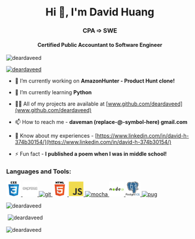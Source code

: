 <h1 align="center">Hi 👋, I'm David Huang</h1>
<h3 align="center">CPA ➩ SWE</h3>
<h4 align="center">Certified Public Accountant to Software Engineer</h4>

<p align="left"> <img src="https://komarev.com/ghpvc/?username=deardaveed&label=Profile%20views&color=0e75b6&style=flat" alt="deardaveed" /> </p>

<p align="left"> <a href="https://github.com/ryo-ma/github-profile-trophy"><img src="https://github-profile-trophy.vercel.app/?username=deardaveed" alt="deardaveed" /></a> </p>

- 🔭 I’m currently working on **AmazonHunter - Product Hunt clone!**

- 🌱 I’m currently learning **Python**

- 👨‍💻 All of my projects are available at [www.github.com/deardaveed](www.github.com/deardaveed)

- 📫 How to reach me - **daveman (replace-@-symbol-here) gmail.com**

- 📄 Know about my experiences - [https://www.linkedin.com/in/david-h-374b30154/](https://www.linkedin.com/in/david-h-374b30154/)

- ⚡ Fun fact - **I published a poem when I was in middle school!**


<h3 align="left">Languages and Tools:</h3>
<p align="left"> <a href="https://www.w3schools.com/css/" target="_blank"> <img src="https://raw.githubusercontent.com/devicons/devicon/master/icons/css3/css3-original-wordmark.svg" alt="css3" width="40" height="40"/> </a> <a href="https://expressjs.com" target="_blank"> <img src="https://raw.githubusercontent.com/devicons/devicon/master/icons/express/express-original-wordmark.svg" alt="express" width="40" height="40"/> </a> <a href="https://git-scm.com/" target="_blank"> <img src="https://www.vectorlogo.zone/logos/git-scm/git-scm-icon.svg" alt="git" width="40" height="40"/> </a> <a href="https://www.w3.org/html/" target="_blank"> <img src="https://raw.githubusercontent.com/devicons/devicon/master/icons/html5/html5-original-wordmark.svg" alt="html5" width="40" height="40"/> </a> <a href="https://developer.mozilla.org/en-US/docs/Web/JavaScript" target="_blank"> <img src="https://raw.githubusercontent.com/devicons/devicon/master/icons/javascript/javascript-original.svg" alt="javascript" width="40" height="40"/> </a> <a href="https://mochajs.org" target="_blank"> <img src="https://www.vectorlogo.zone/logos/mochajs/mochajs-icon.svg" alt="mocha" width="40" height="40"/> </a> <a href="https://nodejs.org" target="_blank"> <img src="https://raw.githubusercontent.com/devicons/devicon/master/icons/nodejs/nodejs-original-wordmark.svg" alt="nodejs" width="40" height="40"/> </a> <a href="https://www.postgresql.org" target="_blank"> <img src="https://raw.githubusercontent.com/devicons/devicon/master/icons/postgresql/postgresql-original-wordmark.svg" alt="postgresql" width="40" height="40"/> </a> <a href="https://pugjs.org" target="_blank"> <img src="https://cdn.worldvectorlogo.com/logos/pug.svg" alt="pug" width="40" height="40"/> </a> </p>

<p>&nbsp;<img align="left" src="https://github-readme-stats.vercel.app/api/top-langs?username=deardaveed&show_icons=true&locale=en&layout=compact" alt="deardaveed" /></p>

<p>&nbsp;<img align="center" src="https://github-readme-stats.vercel.app/api?username=deardaveed&show_icons=true&locale=en" alt="deardaveed" /></p>

<p><img align="center" src="https://github-readme-streak-stats.herokuapp.com/?user=deardaveed&" alt="deardaveed" /></p>

